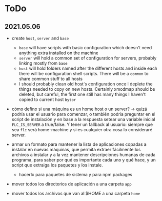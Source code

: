 # ToDo

## 2021.05.06

- create `host`, `server` and `base`
  - `base` will have scripts with basic configuration which doesn't need
    anything extra installed on the machine
  - `server` will hold a common set of configuration for servers, probably
    linking mostly from `base`
  - `host` will hold folders named after the different hosts and inside each
    there will be configuration shell scripts. There will be a `common` to share
    common stuff to all hosts
  - I should probably clean old host's configuration once I deplete the things
    needed to copy on new hosts. Certainly xmodmap should be deleted, but
    careful, the first one still has many things I haven't copied to current
    host `bytor`

- cómo defino si una máquina es un home host o un server? -> quizá podría usar
  el usuario para comenzar, o también podría preguntar en el script de
  instalación y en base a la respuesta setear una variable inicial
  `FLC_IS_SERVER` a true/false. Y tener un fallback al usuario: siempre que sea
  `flc` será home-machine y si es cualquier otra cosa lo consideraré server.

- armar un formato para mantener la lista de aplicaciones copadas a instalar en
  nuevas máquinas, que permita extraer fácilmente los archivos a instalar y a la
  vez mantener descripciones humanas de cada programa, para saber por qué es
  importante cada uno y qué hace, y un script que extraiga los paquetes y los
  instale.

  - hacerlo para paquetes de sistema y para npm packages

- mover todos los directorios de aplicación a una carpeta `app`

- mover todos los archivos que van al $HOME a una carpeta `home`
